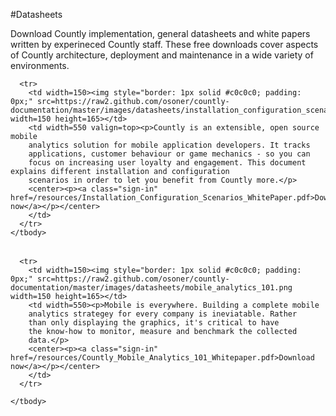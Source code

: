 #Datasheets

Download Countly implementation, general datasheets and white papers written by experineced Countly staff. 
These free downloads cover aspects of Countly architecture, deployment and maintenance in a wide 
variety of environments.



  <table class="static">
      <tbody>

      <tr>
        <td width=150><img style="border: 1px solid #c0c0c0; padding: 0px;" src=https://raw2.github.com/osoner/countly-documentation/master/images/datasheets/installation_configuration_scenarios.png width=150 height=165></td>
        <td width=550 valign=top><p>Countly is an extensible, open source mobile
        analytics solution for mobile application developers. It tracks
        applications, customer behaviour or game mechanics - so you can
        focus on increasing user loyalty and engagement. This document explains different installation and configuration        
        scenarios in order to let you benefit from Countly more.</p>
        <center><p><a class="sign-in" href=/resources/Installation_Configuration_Scenarios_WhitePaper.pdf>Download now</a></p></center>
        </td>
      </tr>
    </tbody>
  </table>

  <table class="static">
      <tbody>

      <tr>
        <td width=150><img style="border: 1px solid #c0c0c0; padding: 0px;" src=https://raw2.github.com/osoner/countly-documentation/master/images/datasheets/mobile_analytics_101.png width=150 height=165></td>
        <td width=550><p>Mobile is everywhere. Building a complete mobile
        analytics strategey for every company is ineviatable. Rather
        than only displaying the graphics, it's critical to have 
        the know-how to monitor, measure and benchmark the collected
        data.</p>
        <center><p><a class="sign-in" href=/resources/Countly_Mobile_Analytics_101_Whitepaper.pdf>Download now</a></p></center>
        </td>
      </tr>

    </tbody>
  </table>
